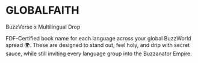 # GLOBALFAITH
BuzzVerse x Multilingual Drop

FDF-Certified book name for each language across your global BuzzWorld spread 🌍. These are designed to stand out, feel holy, and drip with secret sauce, while still inviting every language group into the Buzzanator Empire.
